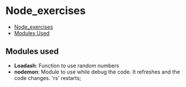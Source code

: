 # Node_exercises


- [Node_exercises](#node_exercises)
- [Modules Used](#modules-used)

## Modules used
- **Loadash**:  Function to use random numbers
- **nodemon**: Module to use while debug the code. It refreshes and the code changes. 'rs' restarts;